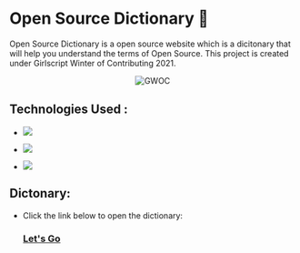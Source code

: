 # Open Source Dictionary 📙
    
Open Source Dictionary is a open source website which is a dicitonary that will help you understand the terms of Open Source. This project is created under Girlscript Winter of Contributing 2021.
<br>

<p align="center">
  <img src="https://gwoc.girlscript.tech/assets/home-design.png" alt="GWOC"/>
</p>

## Technologies Used :

- ![](https://img.shields.io/badge/HTML5-E34F26?style=for-the-badge&logo=html5&logoColor=white)

- ![](https://img.shields.io/badge/CSS3-1572B6?style=for-the-badge&logo=css3&logoColor=white)

- ![](https://img.shields.io/badge/Markdown-323330?style=for-the-badge&logo=markdown&logoColor=white)

## Dictonary:

- Click the link below to open the dictionary:

  ### [Let's Go](https://mayankkuthar.github.io/Open-Source-Dictionary/)
